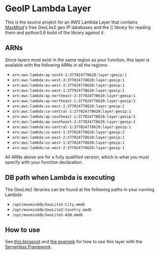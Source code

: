 # GeoIP Lambda Layer
This is the source project for an AWS Lambda Layer that contains [MaxMind](https://maxmind.com)'s
free GeoLite2 geo IP databases and the C library for reading them and python3.6 build of the
library against it.

## ARNs
Since layers must exist in the same region as your function, this layer is available with the
following ARNs in all the regions:

- `arn:aws:lambda:ap-south-1:377024778620:layer:geoip:1`
- `arn:aws:lambda:eu-west-3:377024778620:layer:geoip:1`
- `arn:aws:lambda:eu-west-2:377024778620:layer:geoip:1`
- `arn:aws:lambda:eu-west-1:377024778620:layer:geoip:1`
- `arn:aws:lambda:ap-northeast-2:377024778620:layer:geoip:1`
- `arn:aws:lambda:ap-northeast-1:377024778620:layer:geoip:1`
- `arn:aws:lambda:sa-east-1:377024778620:layer:geoip:1`
- `arn:aws:lambda:ca-central-1:377024778620:layer:geoip:1`
- `arn:aws:lambda:ap-southeast-1:377024778620:layer:geoip:1`
- `arn:aws:lambda:ap-southeast-2:377024778620:layer:geoip:1`
- `arn:aws:lambda:eu-central-1:377024778620:layer:geoip:1`
- `arn:aws:lambda:us-east-1:377024778620:layer:geoip:2`
- `arn:aws:lambda:us-east-2:377024778620:layer:geoip:1`
- `arn:aws:lambda:us-west-1:377024778620:layer:geoip:1`
- `arn:aws:lambda:us-west-2:377024778620:layer:geoip:1`

All ARNs above are for a fully qualified version, which is what you must specify with your function
declaration.

## DB path when Lambda is executing
The GeoLite2 libraries can be found at the following paths in your running Lambda:
 * `/opt/maxminddb/GeoLite2-City.mmdb`
 * `/opt/maxminddb/GeoLite2-Country.mmdb`
 * `/opt/maxminddb/GeoLite2-ASN.mmdb`

## How to use
See [this blogpost](https://serverless.com/blog/PATH) and
[the example](https://github.com/serverless/geoip-lambda-layer/tree/master/example)
for how to use this layer with the [Serverless Framework](https://serverless.com).
